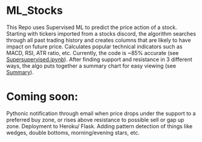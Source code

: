 # ML_Stocks
This Repo uses Supervised ML to predict the price action of a stock. Starting with tickers imported from a stocks discord, the algorithm searches through all past trading history and creates columns that are likely to have impact on future price. Calculates popular technical indicators such as MACD, RSI, ATR ratio, etc. Currently, the code is ~85% accurate (see [Supersupervised.ipynb](https://github.com/amoogat/ML_Stocks/blob/main/Supersupervised.ipynb)). After finding support and resistance in 3 different ways, the algo puts together a summary chart for easy viewing (see [Summary](https://github.com/amoogat/ML_Stocks/blob/main/spreadsheets/Summary%2026-01-2021.xlsx)). 

# Coming soon:
Pythonic notification through email when price drops under the support to a preferred buy zone, or rises above resistance to possible sell or gap up zone.
Deployment to Heroku/ Flask.
Adding pattern detection of things like wedges, double bottoms, morning/evening stars, etc.
